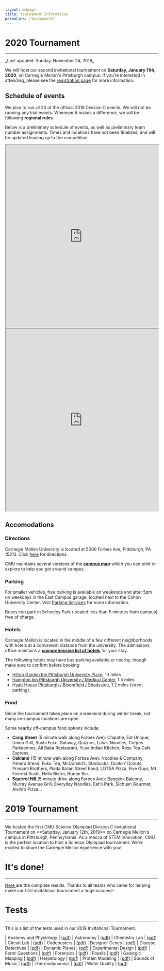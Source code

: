 ```yaml
---
layout: mdpage
title: Tournament Information
permalink: /tournament/
---
```


# 2020 Tournament
<hr>
_Last updated: Sunday, November 24, 2019_

We will host our second invitational tournament on
**Saturday, January 11th, 2020**, on Carnegie Mellon's Pittsburgh campus.
If you're interested in attending, please see the
<a href="/registration/">registration page</a> for more information.

## Schedule of events

We plan to run all 23 of the official 2019 Division C events.
We will not be running any trial events.
Wherever it makes a difference, we will be following **regional rules**.

Below is a preliminary schedule of events, as well as preliminary team
number assignments.
Times and locations have not been finalized, and will be updated leading
up to the competition.

<iframe src="https://docs.google.com/spreadsheets/d/e/2PACX-1vSGCAjDyb0cQyBxhh4QIrr-0mCaXo0dksBqskj5arCj9Se6v_yLz1kC5CKe6kIM-SHqR0W9Icjkk-Gt/pubhtml?gid=1346582439&amp;single=true&amp;widget=true&amp;headers=false" style="width: 100%; min-height: 600px;"></iframe>

<iframe src="https://docs.google.com/spreadsheets/d/e/2PACX-1vTLaXf3LYRb1AoNJmhb57-ZNJCVjUoxx8zH2KBRYwfnJwWZpHYHTFDxHPUqTDwe6_Lez0FoJ-bPOD4K/pubhtml?gid=1566910357&amp;single=true&amp;widget=true&amp;headers=false" style="width: 100%; min-height: 600px;"></iframe>

## Accomodations

### Directions

Carnegie Mellon University is located at 5000 Forbes Ave, Pittsburgh, PA 15213. Click <a href="https://www.google.com/maps?saddr=My+Location&daddr=Carnegie+Mellon+University" target="_blank">here</a> for directions.

CMU maintains several versions of the
[**campus map**](https://www.cmu.edu/visit/maps-parking-transportation.html)
which you can print or explore to help you get around campus.

### Parking

For smaller vehicles, free parking is available on weekends and after 5pm
on weekdays in the East Campus garage, located next to the
Cohon University Center.
Visit [Parking Services](https://www.cmu.edu/parking/about/) for more information.

Buses can park in Schenley Park (located less than 5 minutes from campus) free of charge.

### Hotels

Carnegie Mellon is located in the middle of a few different neighborhoods with hotels at a convenient distance from the university.
The admissions office maintains a
[**comprehensive list of hotels**](https://admission.enrollment.cmu.edu/pages/accommodations)
for your stay.

The following hotels may have bus parking available or nearby, though make sure to confirm before booking:

* [Hilton Garden Inn Pittsburgh University Place](https://www.hilton.com/en/hotels/pitucgi-hilton-garden-inn-pittsburgh-university-place/), 1.1 miles
* [Hampton Inn Pittsburgh University / Medical Center](https://www.hilton.com/en/hotels/pitokhx-hampton-pittsburgh-university-medical-center/), 1.5 miles
* [Hyatt House Pittsburgh / Bloomfield / Shadyside](https://www.hyatt.com/en-US/hotel/pennsylvania/hyatt-house-pittsburgh-bloomfield-shadyside/pitxp), 1.2 miles (street parking)

### Food

Since the tournament takes place on a weekend during winter break, not many on-campus locations are open.

Some nearby off-campus food options include:

- **Craig Street** (5 minute walk along Forbes Ave): Chipotle, Eat Unique, Union Grill, Sushi Fuku, Subway, Quiznos, Lulu&rsquo;s Noodles, Cr&egrave;pes Parisiennes, Ali Baba Restaurant, Yuva Indian Kitchen, Rose Tea Cafe Express...
- **Oakland** (15 minute walk along Forbes Ave): Noodles & Company, Panera Bread, Fuku Tea, McDonald&rsquo;s, Starbucks, Dunkin&rsquo; Donuts, Primanti Brothers, Piada Italian Street Food, LOTSA Pizza, Five Guys, Mt. Everest Sushi, Hello Bistro, Hunan Bar...
- **Squirrel Hill** (5 minute drive along Forbes Ave):  Bangkok Balcony, Murray Avenue Grill, Everyday Noodles, Eat&rsquo;n Park, Sichuan Gourmet, Aiello&rsquo;s Pizza...


# 2019 Tournament
<hr>
We hosted the first CMU Science Olympiad Division C Invitational Tournament on **Saturday, January 12th, 2019** on Carnegie Mellon's campus in Pittsburgh, Pennsylvania.
As a mecca of STEM innovation, CMU is the perfect location to host a Science Olympiad tournament.
We’re excited to share the Carnegie Mellon experience with you!

# It's done!
<hr>
<a href="https://docs.google.com/spreadsheets/d/1QLLG4RMo5hvc5Fz_8nUaxWuqXLa2P0vj0pn1y0vKxV4/edit?usp=sharing" target="_blank"> Here </a> are the complete results. Thanks to all teams who came for
helping make our first invitational tournament a huge success!

# Tests
<hr>
This is a list of the tests used in our 2019 Invitational Tournament.

| Anatomy and Physiology   | ([pdf](https://drive.google.com/open?id=11KYkWTbjN2zua48rqzw1-gpaeHcIyhmV))
| Astronomy                | ([pdf](https://drive.google.com/open?id=1EguVwimJOLV41j4Dm2f-VxsvafpTaL6Y))
| Chemistry Lab            | ([pdf](https://drive.google.com/open?id=12Sw01HAlKS0c8QaAFC6dms5KuNwvzZVd))
| Circuit Lab              | ([pdf](https://drive.google.com/open?id=1oyPTG4_7FJq9xXrg6z4DMmAo74brHkJ2))
| Codebusters              | ([pdf](https://drive.google.com/open?id=1RTymVI0FyaNU5iBFGOf4npFqLSZ3p8Z7))
| Designer Genes           | ([pdf](https://drive.google.com/open?id=102K4chNIo8ph4RnHxOWKI320Vj_sjswV))
| Disease Detectives       | ([pdf](https://drive.google.com/open?id=1kOEiKyw3Wxr6OV2TO7r-HPaSOr9telRG))
| Dynamic Planet           | ([pdf](https://drive.google.com/open?id=1upg7DJP2kPrDv5NYDo8ICd5a5ozDvGTl))
| Еxperimental Design      | ([pdf](https://drive.google.com/open?id=1k0fMaW2mNW7Bnw_lyj_Cpo4R2hPG7IVS))
| Fermi Questions          | ([pdf](https://drive.google.com/open?id=13bD4c4ULr2jb4Igf2V4nZdenqv_QE8Vj))
| Forensics                | ([pdf](https://drive.google.com/open?id=12XROjWRLjfhU_XrLQY2YU-Cbcdm4IM-o))
| Fossils                  | ([pdf](https://drive.google.com/open?id=1ctrRS5JnBOn8-KIFkiwNQvWTXECVYmpJ))
| Geologic Mapping         | ([pdf](https://drive.google.com/open?id=1HRZyalfutBnKA6U3xrsLrWWCOaBSOG32))
| Herpetology              | ([pdf](https://drive.google.com/open?id=18SMoRXl-1-1sTpKkgvLft61Nv-L4Rni7))
| Protein Modeling         | ([pdf](https://drive.google.com/open?id=13LzEV1IrMzmlEmVrvxuSakwmw4kGY5OB))
| Sounds of Music          | ([pdf](https://drive.google.com/open?id=1S7gTNtyfC2Ovq4fgBttE5Qhge3jhxai-))
| Thermodynamics           | ([pdf](https://drive.google.com/open?id=1yGmqSFmQIFtzwdBW_QXMduFNvnhrNpbf))
| Water Quality            | ([pdf](https://drive.google.com/open?id=1b0SABQOlFNeUUhVSlrfcoJO9h_QPoRsn))


